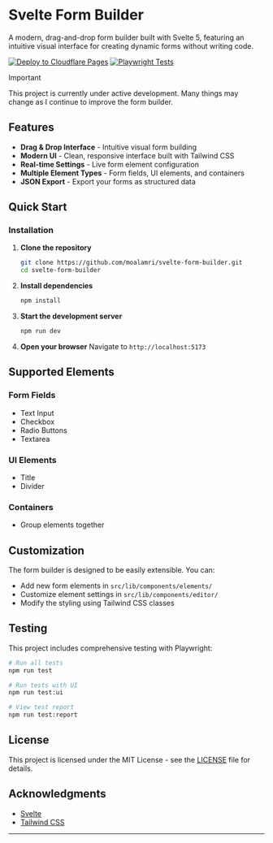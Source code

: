 # Svelte Form Builder

A modern, drag-and-drop form builder built with Svelte 5, featuring an intuitive visual interface for creating dynamic forms without writing code.

[![Deploy to Cloudflare Pages](https://github.com/moalamri/svelte-form-builder/actions/workflows/deploy.yml/badge.svg)](https://github.com/moalamri/svelte-form-builder/actions/workflows/deploy.yml)
[![Playwright Tests](https://github.com/moalamri/svelte-form-builder/actions/workflows/test.yml/badge.svg)](https://github.com/moalamri/svelte-form-builder/actions/workflows/test.yml)


> [!IMPORTANT]
> This project is currently under active development. Many things may change as I continue to improve the form builder.

## Features

- **Drag & Drop Interface** - Intuitive visual form building
- **Modern UI** - Clean, responsive interface built with Tailwind CSS
- **Real-time Settings** - Live form element configuration
- **Multiple Element Types** - Form fields, UI elements, and containers
- **JSON Export** - Export your forms as structured data

## Quick Start

### Installation

1. **Clone the repository**

   ```bash
   git clone https://github.com/moalamri/svelte-form-builder.git
   cd svelte-form-builder
   ```
2. **Install dependencies**

   ```bash
   npm install
   ```
3. **Start the development server**

   ```bash
   npm run dev
   ```
4. **Open your browser**
   Navigate to `http://localhost:5173`

## Supported Elements

### Form Fields

- Text Input
- Checkbox
- Radio Buttons
- Textarea

### UI Elements

- Title
- Divider

### Containers

- Group elements together

## Customization

The form builder is designed to be easily extensible. You can:

- Add new form elements in `src/lib/components/elements/`
- Customize element settings in `src/lib/components/editor/`
- Modify the styling using Tailwind CSS classes

## Testing

This project includes comprehensive testing with Playwright:

```bash
# Run all tests
npm run test

# Run tests with UI
npm run test:ui

# View test report
npm run test:report
```

## License

This project is licensed under the MIT License - see the [LICENSE](LICENSE) file for details.

## Acknowledgments

- [Svelte](https://svelte.dev/)
- [Tailwind CSS](https://tailwindcss.com/)

---
